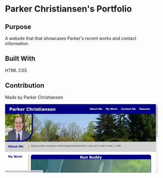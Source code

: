 # Parker Christiansen's Portfolio
## Purpose
A website that that showcases Parker's recent works and contact information.

## Built With
HTML
CSS

## Contribution
Made by Parker Christiansen

![Website Screenshot](/assets/images/website-image.PNG)
